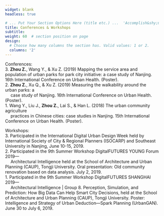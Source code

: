 ```yaml
---
widget: blank
headless: true

# ... Put Your Section Options Here (title etc.) ...  'Accomplish&shy;ments'
title: Conferences & Workshops
subtitle:
weight: 60  # section position on page
design:
  # Choose how many columns the section has. Valid values: 1 or 2.
  columns: '2'
---
```


Conferences:\
3\. **Zhou Z.**, Wang Y., & Xu Z. (2019) Mapping the service area and population of urban parks for park city initiative: a case study of Nanjing. 16th International Conference on Urban Health. (Poster).\
2\. **Zhou Z.**, Xu Q., & Xu Z. (2019) Measuring the walkability around the urban parks: a <br /> &emsp; case study of Nanjing. 16th International Conference on Urban Health. (Poster).\
1\. Wang Y., Liu J., **Zhou Z.**, Lai S., & Han L. (2018) The urban community agriculture <br /> &emsp; practices in Chinese cities: case studies in Nanjing. 15th International Conference on Urban Health. (Poster).

Workshops:\
3\. Participated in the International Digital Urban Design Week held by International Society of City & Regional Planners (ISOCARP) and Southeast University in Nanjing, June 10-15, 2019.\
2\. Participated in the 9th Summer Workshop DigitalFUTURES YOUNG Forum 2019— <br /> &emsp; Architectural Intelligence held at the School of Architecture and Urban Planning (CAUP), Tongji University. Oral presentation: Old community renovation based on data analysis. July 2, 2019.\
1\. Participated in the 9th Summer Workshop DigitalFUTURES SHANGHAI 2019— <br /> &emsp; Architectural Intelligence | Group 8. Perception, Simulation, and Prediction: How Big Data Can Help Smart City Decisions, held at the School of Architecture and Urban Planning (CAUP), Tongji University. Poster: Intelligence and Strategy of Urban Deduction—Spark Planning (UrbanGAN). June 30 to July 6, 2019.
